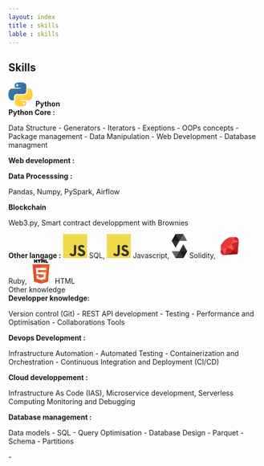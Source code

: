 ```yaml
---
layout: index
title : skills
lable : skills
---
```

<div class='content div_skills'>
    <h2 class="section-title blue bold"> Skills</h2>
    <div class= 'div_skill row'>
        <div class="row">
            <div class="col-6">
                    <div class='skill_header'>
                        <img src="/assets/image/python.svg" alt="python_logo">
                        <b class='skill_title'>Python</b>
                    </div>
                    <b>Python Core :</b> 
                    <p>Data Structure - Generators - Iterators - Exeptions - OOPs concepts -
                    Package management - Data Manipulation - Web Development - Database managment </p>
                    <b>Web development :</b> 
                    <p></p>
                    <b>Data Processsing :</b> 
                    <p>Pandas, Numpy, PySpark, Airflow</p>
                    <b>Blockchain </b> 
                    <p>Web3.py, Smart contract developpment with Brownies</p>
                    <div class='div_langages'>
                        <b>Other langage :</b> 
                            <img src="/assets/image/javascript.svg" alt="javascript_logo">
                            SQL, 
                            <img src="/assets/image/javascript.svg" alt="javascript_logo">
                            Javascript, 
                            <img src="/assets/image/solidity.svg" alt="solidity_logo">
                            Solidity,
                            <img src="/assets/image/ruby.svg" alt="ruby_logo">
                            Ruby, 
                            <img src="/assets/image/html.svg" alt="html_logo">
                            HTML 
                </div>    
            </div>
                <div class='div_knowledge col-6'>
                    <div class='skill_header'>Other knowledge</div>
                    <b>Developper knowledge:</b> 
                    <p>Version control (Git) - REST API development - Testing - 
                        Performance and Optimisation - Collaborations Tools </p>
                    <b>Devops Development :</b> 
                    <p>Infrastructure Automation - Automated Testing - 
                        Containerization and Orchestration - Continuous Integration and Deployment (CI/CD) </p>
                    <b>Cloud developpement :</b> 
                    <p>Infrastructure As Code (IAS), Microservice development, 
                    Serverless Computing Monitoring and Debugging</p>
                    <b>Database management :</b>
                    <p>Data models - SQL - Query Optimisation - Database Design - Parquet - Schema - Partitions </p>
                </div>
            </div>
    </div>
</div>
-